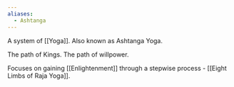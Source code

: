 ```yaml
---
aliases:
  - Ashtanga
---
```

A system of [[Yoga]]. Also known as Ashtanga Yoga.

The path of Kings. The path of willpower.

Focuses on gaining [[Enlightenment]] through a stepwise process - [[Eight Limbs of Raja Yoga]].